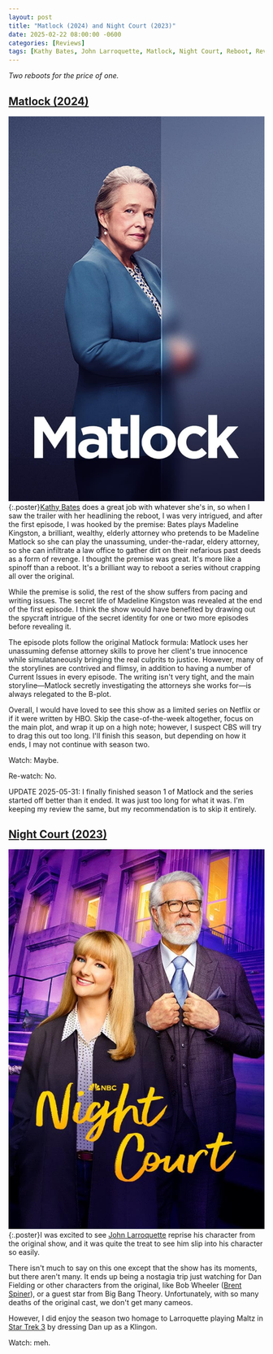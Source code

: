 ```yaml
---
layout: post
title: "Matlock (2024) and Night Court (2023)"
date: 2025-02-22 08:00:00 -0600
categories: [Reviews]
tags: [Kathy Bates, John Larroquette, Matlock, Night Court, Reboot, Review, TV Review]
---
```


*Two reboots for the price of one.*

## [Matlock (2024)](https://www.imdb.com/title/tt26591147/)

![Matlock (2024) Poster](/assets/2025/02/matlock-poster.jpg){:.poster}[Kathy Bates](https://www.imdb.com/name/nm0000870/) does a great job with whatever she's in, so when I saw the trailer with her headlining the reboot, I was very intrigued, and after the first episode, I was hooked by the premise: Bates plays Madeline Kingston, a brilliant, wealthy, elderly attorney who pretends to be Madeline Matlock so she can play the unassuming, under-the-radar, eldery attorney, so she can infiltrate a law office to gather dirt on their nefarious past deeds as a form of revenge. I thought the premise was great. It's more like a spinoff than a reboot. It's a brilliant way to reboot a series without crapping all over the original.

While the premise is solid, the rest of the show suffers from pacing and writing issues. The secret life of Madeline Kingston was revealed at the end of the first episode. I think the show would have benefited by drawing out the spycraft intrigue of the secret identity for one or two more episodes before revealing it.

The episode plots follow the original Matlock formula: Matlock uses her unassuming defense attorney skills to prove her client's true innocence while simulataneously bringing the real culprits to justice. However, many of the storylines are contrived and flimsy, in addition to having a number of Current Issues in every episode. The writing isn't very tight, and the main storyline—Matlock secretly investigating the attorneys she works for—is always relegated to the B-plot.

Overall, I would have loved to see this show as a limited series on Netflix or if it were written by HBO. Skip the case-of-the-week altogether, focus on the main plot, and wrap it up on a high note; however, I suspect CBS will try to drag this out too long. I'll finish this season, but depending on how it ends, I may not continue with season two.

Watch: Maybe.

Re-watch: No.

UPDATE 2025-05-31: I finally finished season 1 of Matlock and the series started off better than it ended. It was just too long for what it was. I'm keeping my review the same, but my recommendation is to skip it entirely.

## [Night Court (2023)](https://www.imdb.com/title/tt13798316/)

![Night Court (2023) Poster](/assets/2025/02/night-court-poster.jpg){:.poster}I was excited to see [John Larroquette](https://www.imdb.com/name/nm0488662/) reprise his character from the original show, and it was quite the treat to see him slip into his character so easily.

There isn't much to say on this one except that the show has its moments, but there aren't many. It ends up being a nostagia trip just watching for Dan Fielding or other characters from the original, like Bob Wheeler ([Brent Spiner](https://www.imdb.com/name/nm0000653/)), or a guest star from Big Bang Theory. Unfortunately, with so many deaths of the original cast, we don't get many cameos.

However, I did enjoy the season two homage to Larroquette playing Maltz in [Star Trek 3](https://www.imdb.com/title/tt0088170/) by dressing Dan up as a Klingon.

Watch: meh.
